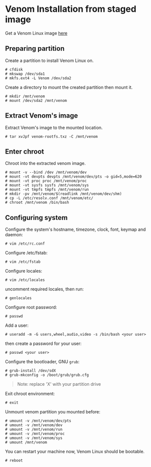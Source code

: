 # Venom Installation from staged image

Get a Venom Linux image [here](https://sourceforge.net/projects/venomlinux/)

## Preparing partition

Create a partition to install Venom Linux on.

```
# cfdisk
# mkswap /dev/sda1
# mkfs.ext4 -L Venom /dev/sda2
```
Create a directory to mount the created partition then mount it.

```
# mkdir /mnt/venom
# mount /dev/sda2 /mnt/venom
```

## Extract Venom's image

Extract Venom's image to the mounted location.

```
# tar xvJpf venom-rootfs.txz -C /mnt/venom
```

## Enter chroot

Chroot into the extracted venom image.

```
# mount -v --bind /dev /mnt/venom/dev
# mount -vt devpts devpts /mnt/venom/dev/pts -o gid=5,mode=620
# mount -vt proc proc /mnt/venom/proc
# mount -vt sysfs sysfs /mnt/venom/sys
# mount -vt tmpfs tmpfs /mnt/venom/run
# mkdir -pv /mnt/venom/$(readlink /mnt/venom/dev/shm)
# cp -L /etc/resolv.conf /mnt/venom/etc/
# chroot /mnt/venom /bin/bash
```

## Configuring system

Configure the system's hostname, timezone, clock, font, keymap and daemon:

```
# vim /etc/rc.conf
```

Configure /etc/fstab:

```
# vim /etc/fstab
```

Configure locales:

```
# vim /etc/locales
```
uncomment required locales, then run:
```
# genlocales
```

Configure root password:
```
# passwd
```

Add a user:
```
# useradd -m -G users,wheel,audio,video -s /bin/bash <your user>
```
then create a password for your user:
```
# passwd <your user>
```

Configure the bootloader, GNU `grub`:
```
# grub-install /dev/sdX
# grub-mkconfig -o /boot/grub/grub.cfg
```
> Note: replace 'X' with your partition drive

Exit chroot environment:
```
# exit
```

Unmount venom partition you mounted before:
```
# umount -v /mnt/venom/dev/pts
# umount -v /mnt/venom/dev
# umount -v /mnt/venom/run
# umount -v /mnt/venom/proc
# umount -v /mnt/venom/sys
# umount /mnt/venom
```

You can restart your machine now, Venom Linux should be bootable.
```
# reboot
```

